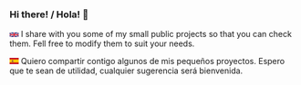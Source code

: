 ### Hi there! / Hola! 👋

<img src=img/flag_uk.png align=abmiddle heigh=20> I share with you some of my small public projects so that you can check them. Fell free to modify them to suit your needs.

<img src=/img/flag_sp.png align=abmiddle heigh=12> Quiero compartir contigo algunos de mis pequeños proyectos. Espero que te sean de utilidad, cualquier sugerencia ser&aacute; bienvenida.


<!--
**fernandod1/fernandod1** is a ✨ _special_ ✨ repository because its `README.md` (this file) appears on your GitHub profile.

Here are some ideas to get you started:

- 🔭 I’m currently working on ...
- 🌱 I’m currently learning ...
- 👯 I’m looking to collaborate on ...
- 🤔 I’m looking for help with ...
- 💬 Ask me about ...
- 📫 How to reach me: ...
- 😄 Pronouns: ...
- ⚡ Fun fact: ...
-->
